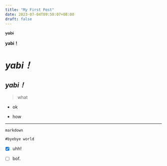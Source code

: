 ```yaml
---
title: "My First Post"
date: 2023-07-04T09:50:07+08:00
draft: false
---
```

~~yabi~~

**yabi！**

# _yabi！_  

##  _**yabi！**_   

> what

- ok
* how
---
`markdown`

```markdown = 
#byebye world
```
* [X] uhh!
- [ ] bof.